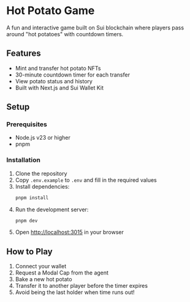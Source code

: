 # Hot Potato Game

A fun and interactive game built on Sui blockchain where players pass around "hot potatoes" with countdown timers.

## Features

- Mint and transfer hot potato NFTs
- 30-minute countdown timer for each transfer
- View potato status and history
- Built with Next.js and Sui Wallet Kit

## Setup

### Prerequisites

- Node.js v23 or higher
- pnpm

### Installation

1. Clone the repository
2. Copy `.env.example` to `.env` and fill in the required values
3. Install dependencies:
   ```bash
   pnpm install
   ```
4. Run the development server:
   ```bash
   pnpm dev
   ```
5. Open [http://localhost:3015](http://localhost:3015) in your browser

## How to Play

1. Connect your wallet
2. Request a Modal Cap from the agent
3. Bake a new hot potato
4. Transfer it to another player before the timer expires
5. Avoid being the last holder when time runs out!

